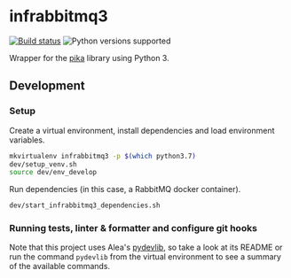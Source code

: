 # infrabbitmq3

[![Build status](https://travis-ci.com/aleasoluciones/infrabbitmq3.svg?branch=master)](https://travis-ci.com/aleasoluciones/infrabbitmq3) ![Python versions supported](https://img.shields.io/badge/supports%20python-3.7%20|%203.8%20|%203.9-blue.svg)

Wrapper for the [pika](https://pika.readthedocs.io/en/stable/) library using Python 3.

## Development

### Setup

Create a virtual environment, install dependencies and load environment variables.

```sh
mkvirtualenv infrabbitmq3 -p $(which python3.7)
dev/setup_venv.sh
source dev/env_develop
```

Run dependencies (in this case, a RabbitMQ docker container).

```sh
dev/start_infrabbitmq3_dependencies.sh
```

### Running tests, linter & formatter and configure git hooks

Note that this project uses Alea's [pydevlib](https://github.com/aleasoluciones/pydevlib), so take a look at its README or run the command `pydevlib` from the virtual environment to see a summary of the available commands.
